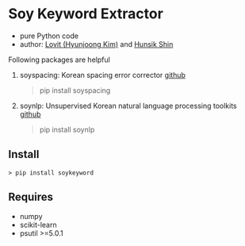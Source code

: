 # Soy Keyword Extractor 

- pure Python code
- author: [Lovit (Hyunjoong Kim)](https://github.com/lovit) and [Hunsik Shin](https://github.com/hunsik)

Following packages are helpful

1. soyspacing: Korean spacing error corrector
[github](https://github.com/lovit/soyspacing)

	> pip install soyspacing

2. soynlp: Unsupervised Korean natural language processing toolkits
[github](https://github.com/lovit/soynlp)

	> pip install soynlp

## Install

	> pip install soykeyword

## Requires

- numpy 
- scikit-learn
- psutil >=5.0.1
